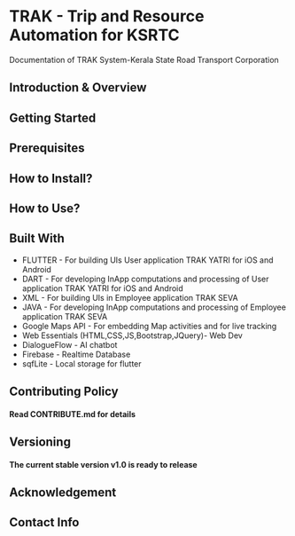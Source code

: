 # TRAK - Trip and Resource Automation for KSRTC
Documentation of TRAK System-Kerala State Road Transport Corporation

## Introduction & Overview
## Getting Started
## Prerequisites
## How to Install?
## How to Use?

## Built With
* FLUTTER - For building UIs User application TRAK YATRI for iOS and Android
* DART - For developing InApp computations and processing of User application TRAK YATRI for iOS and Android
* XML - For building UIs in Employee application TRAK SEVA
* JAVA - For developing InApp computations and processing of Employee application TRAK SEVA
* Google Maps API - For embedding Map activities and for live tracking
* Web Essentials (HTML,CSS,JS,Bootstrap,JQuery)- Web Dev
* DialogueFlow - AI chatbot
* Firebase - Realtime Database
* sqfLite - Local storage for flutter
## Contributing Policy
#### Read CONTRIBUTE.md for details
## Versioning
#### The current stable version v1.0 is ready to release
## Acknowledgement
## Contact Info
